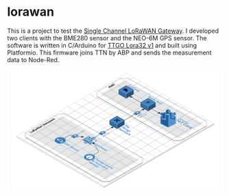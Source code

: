 # lorawan

This is a project to test the [Single Channel LoRaWAN Gateway](https://github.com/things4u/ESP-1ch-Gateway). I developed two clients with the BME280 sensor and the NEO-6M GPS sensor. The software is written in C/Arduino for [TTGO Lora32 v1](https://it.aliexpress.com/item/32840238513.html) and built using Platformio. This firmware joins TTN by ABP and sends the measurement data to Node-Red.

![](https://github.com/econnie323/lorawan/blob/main/LoRaWan.png?raw=true)

